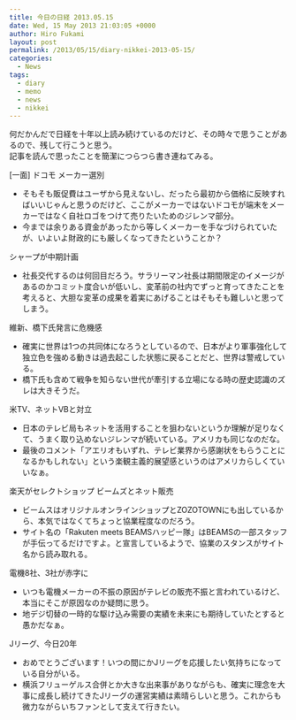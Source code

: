 ```yaml
---
title: 今日の日経 2013.05.15
date: Wed, 15 May 2013 21:03:05 +0000
author: Hiro Fukami
layout: post
permalink: /2013/05/15/diary-nikkei-2013-05-15/
categories:
  - News
tags:
  - diary
  - memo
  - news
  - nikkei
---
```

何だかんだで日経を十年以上読み続けているのだけど、その時々で思うことがあるので、残して行こうと思う。  
記事を読んで思ったことを簡潔につらつら書き連ねてみる。

[一面] ドコモ メーカー選別

*   そもそも販促費はユーザから見えないし、だったら最初から価格に反映すればいいじゃんと思うのだけど、ここがメーカーではないドコモが端末をメーカーではなく自社ロゴをつけて売りたいためのジレンマ部分。
*   今までは余りある資金があったから等しくメーカーを手なづけられていたが、いよいよ財政的にも厳しくなってきたということか？

シャープが中期計画

*   社長交代するのは何回目だろう。サラリーマン社長は期間限定のイメージがあるのかコミット度合いが低いし、変革前の社内でずっと育ってきたことを考えると、大胆な変革の成果を着実にあげることはそもそも難しいと思ってしまう。

維新、橋下氏発言に危機感

*   確実に世界は1つの共同体になろうとしているので、日本がより軍事強化して独立色を強める動きは過去起こした状態に戻ることだと、世界は警戒している。
*   橋下氏も含めて戦争を知らない世代が牽引する立場になる時の歴史認識のズレは大きそうだ。

米TV、ネットVBと対立

*   日本のテレビ局もネットを活用することを狙わないというか理解が足りなくて、うまく取り込めないジレンマが続いている。アメリカも同じなのだな。
*   最後のコメント「アエリオもいずれ、テレビ業界から感謝状をもらうことになるかもしれない」という楽観主義的展望感というのはアメリカらしくていいなぁ。

楽天がセレクトショップ ビームズとネット販売

*   ビームスはオリジナルオンラインショップとZOZOTOWNにも出しているから、本気ではなくてちょっと協業程度なのだろう。
*   サイト名の「Rakuten meets BEAMSハッピー隊」はBEAMSの一部スタッフが手伝ってるだけですよ。と宣言しているようで、協業のスタンスがサイト名から読み取れる。

電機8社、3社が赤字に

*   いつも電機メーカーの不振の原因がテレビの販売不振と言われているけど、本当にそこが原因なのか疑問に思う。
*   地デジ切替の一時的な駆け込み需要の実績を未来にも期待していたとすると愚かだなぁ。

Jリーグ、今日20年

*   おめでとうございます！いつの間にかJリーグを応援したい気持ちになっている自分がいる。
*   横浜フリューゲルス合併とか大きな出来事がありながらも、確実に理念を大事に成長し続けてきたJリーグの運営実績は素晴らしいと思う。これからも微力ながらいちファンとして支えて行きたい。